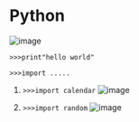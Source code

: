# Python
![image](https://github.com/user-attachments/assets/2ab10fca-01a3-4a94-9aab-6b10dda117ad)

`>>>print"hello world"`

`>>>import .....`
1. `>>>import calendar`
![image](https://github.com/user-attachments/assets/ae9916a2-1137-4ea9-a584-72e04a6db501)

2. `>>>import random`
![image](https://github.com/user-attachments/assets/94d5b4b6-9fee-4f2f-9536-5b3044233334)

